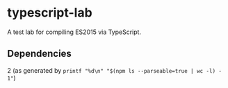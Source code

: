 # typescript-lab
A test lab for compiling ES2015 via TypeScript.

Dependencies
------------
2 (as generated by `printf "%d\n" "$(npm ls --parseable=true | wc -l) - 1"`)
